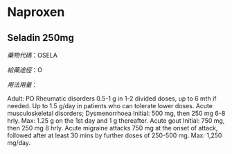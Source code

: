 # Naproxen

## Seladin 250mg

*藥物代碼*：OSELA

*給藥途徑*：O

*用法用量*：

Adult: PO Rheumatic disorders 0.5-1 g in 1-2 divided doses, up to 6 mth if needed. Up to 1.5 g/day in patients who can tolerate lower doses. Acute musculoskeletal disorders; Dysmenorrhoea Initial: 500 mg, then 250 mg 6-8 hrly. Max: 1.25 g on the 1st day and 1 g thereafter. Acute gout Initial: 750 mg, then 250 mg 8 hrly. Acute migraine attacks 750 mg at the onset of attack, followed after at least 30 mins by further doses of 250-500 mg. Max: 1,250 mg/day.


